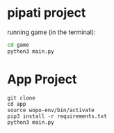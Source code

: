 # pipati project

running game (in the terminal):

```sh
cd game
python3 main.py
```

# App Project

```
git clone
cd app
source wopo-env/bin/activate
pip3 install -r requirements.txt
python3 main.py
```